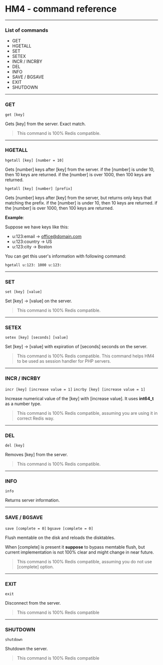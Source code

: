 HM4 - command reference
=====================================================

---
### List of commands

-   GET
-   HGETALL
-   SET
-   SETEX
-   INCR / INCRBY
-   DEL
-   INFO
-   SAVE / BGSAVE
-   EXIT
-   SHUTDOWN

---
### GET

``get [key]``

Gets [key] from the server. Exact match.

> This command is 100% Redis compatible.

---
### HGETALL

``hgetall [key] [number = 10]``

Gets [number] keys after [key] from the server.
if the [number] is under 10, then 10 keys are returned.
if the [number] is over 1000, then 100 keys are returned.

``hgetall [key] [number] [prefix]``

Gets [number] keys after [key] from the server, but returns only keys that matching the prefix.
if the [number] is under 10, then 10 keys are returned.
if the [number] is over 1000, then 100 keys are returned.

__Example__:

Suppose we have keys like this:

- u:123:email -> office@domain.com
- u:123:country -> US
- u:123:city -> Boston

You can get this user's information with following command:

``hgetall u:123: 1000 u:123:``

---
### SET

``set [key] [value]``

Set [key] -> [value] on the server.

> This command is 100% Redis compatible.

---
### SETEX

``setex [key] [seconds] [value]``

Set [key] -> [value] with expiration of [seconds] seconds on the server.

> This command is 100% Redis compatible.
> This command helps HM4 to be used as session handler for PHP servers.

---
### INCR / INCRBY

``incr [key] [increase value = 1]``
``incrby [key] [increase value = 1]``

Increase numerical value of the [key] with  [increase value]. It uses __int64_t__ as a number type.

> This command is 100% Redis compatible, assuming you are using it in correct Redis way.

---
### DEL

``del [key]``

Removes [key] from the server.

> This command is 100% Redis compatible.

---
### INFO

``info``

Returns server information.

---
### SAVE / BGSAVE

``save [complete = 0]``
``bgsave [complete = 0]``

Flush memtable on the disk and reloads the disktables.

When [complete] is present it __suppose__ to bypass memtable flush, but current implementation is not 100% clear and might change in near future.

> This command is 100% Redis compatible, assuming you do not use [complete] option.

---
### EXIT

``exit``

Disconnect from the server.

> This command is 100% Redis compatible

---
### SHUTDOWN

``shutdown``

Shutdown the server.

> This command is 100% Redis compatible
